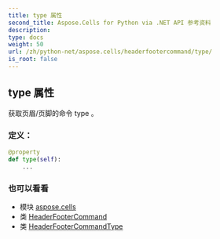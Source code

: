 ```yaml
---
title: type 属性
second_title: Aspose.Cells for Python via .NET API 参考资料
description:
type: docs
weight: 50
url: /zh/python-net/aspose.cells/headerfootercommand/type/
is_root: false
---
```

## type 属性

获取页眉/页脚的命令 type 。
### 定义：
```python
@property
def type(self):
    ...
```

### 也可以看看
* 模块 [aspose.cells](../../)
* 类 [HeaderFooterCommand](/cells/zh/python-net/aspose.cells/headerfootercommand)
* 类 [HeaderFooterCommandType](/cells/zh/python-net/aspose.cells/headerfootercommandtype)

